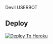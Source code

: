 Devil USERBOT

## Deploy
[![Deploy To Heroku](https://www.herokucdn.com/deploy/button.svg)](https://dashboard.heroku.com/new?button-url=https%3A%2F%2Fgithub.com%2franklinGaming5475%2FHEROKU&template=https%3A%2F%2Fgithub.com%2franklinGaming5475-OP%2FHEROKU)
